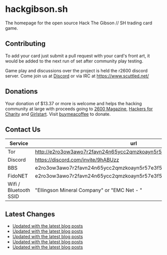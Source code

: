 # hackgibson.sh
The homepage for the open source Hack The Gibson // SH trading card game.


## Contributing

To add your card just submit a pull request with your card's front art, it would be added to the next run of set after community play testing.

Game play and discussions over the project is held the r2600 discord server. Come join us at [Discord](https://discord.com/invite/9hABUzz) or via IRC at https://www.scuttled.net/


## Donations

Your donation of $13.37 or more is welcome and helps the hacking community at large with proceeds going to [2600 Magazine](https://2600.com/), [Hackers for Charity](https://hackersforcharity.org) and [Girlstart](https://girlstart.org).  Visit [buymeacoffee](https://www.buymeacoffee.com/hackgibson.sh) to donate.


## Contact Us

Service | url
-|-
Tor | http://e2ro3ow3awo7r2favn24n65ycc2qmzkoayn5r57e3f56nvjwdcgg32ad.onion
Discord | https://discord.com/invite/9hABUzz
BBS | e2ro3ow3awo7r2favn24n65ycc2qmzkoayn5r57e3f56nvjwdcgg32ad.onion:23
FidoNET | e2ro3ow3awo7r2favn24n65ycc2qmzkoayn5r57e3f56nvjwdcgg32ad.onion:24554
Wifi / Bluetooth SSID | "Ellingson Mineral Company" or "EMC Net - <fidonet address>"

## Latest Changes
<!-- BLOG-POST-LIST:START -->
- [Updated with the latest blog posts](https://github.com/DFW2600/hackgibson.sh/commit/9be686e363e7c7b73a4037acf31dc7925371fc18)
- [Updated with the latest blog posts](https://github.com/DFW2600/hackgibson.sh/commit/15022d7c6f9f277bd23492dffb0848a08f0bc6ff)
- [Updated with the latest blog posts](https://github.com/DFW2600/hackgibson.sh/commit/755942e01b165444e7238a439c89b670a5a5e795)
- [Updated with the latest blog posts](https://github.com/DFW2600/hackgibson.sh/commit/6bef6b367221db5863ac334e02851e1ec0c637f4)
- [Updated with the latest blog posts](https://github.com/DFW2600/hackgibson.sh/commit/e9be2df9fed31ae6b9714737b543a7e3ce7fd22a)
<!-- BLOG-POST-LIST:END -->
